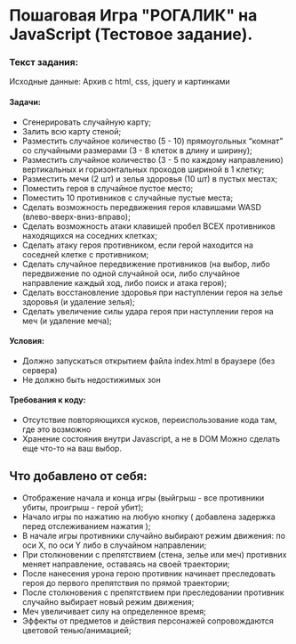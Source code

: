 # Пошаговая Игра "РОГАЛИК" на JavaScript (Тестовое задание).

### Текст задания: 
Исходные данные: Архив с html, css, jquery и картинками

#### Задачи:
- Сгенерировать случайную карту;
- Залить всю карту стеной;
- Разместить случайное количество (5 - 10) прямоугольных “комнат” со случайными размерами (3 - 8 клеток в длину и ширину);
- Разместить случайное количество (3 - 5 по каждому направлению) вертикальных и горизонтальных проходов шириной в 1 клетку;
- Разместить мечи (2 шт) и зелья здоровья (10 шт) в пустых местах;
- Поместить героя в случайное пустое место;
- Поместить 10 противников с случайные пустые места;
- Сделать возможность передвижения героя клавишами WASD (влево-вверх-вниз-вправо);
- Сделать возможность атаки клавишей пробел ВСЕХ противников находящихся на соседних клетках;
- Сделать атаку героя противником, если герой находится на соседней клетке с противником;
- Сделать случайное передвижение противников (на выбор, либо передвижение по одной случайной оси, либо случайное направление каждый ход, либо поиск и атака героя);
- Сделать восстановление здоровья при наступлении героя на зелье здоровья (и удаление зелья);
- Сделать увеличение силы удара героя при наступлении героя на меч (и удаление меча);

#### Условия:
- Должно запускаться открытием файла index.html в браузере (без сервера)
- Не должно быть недостижимых зон

#### Требования к коду:
- Отсутствие повторяющихся кусков, переиспользование кода там, где это возможно
- Хранение состояния внутри Javascript, а не в DOM
Можно сделать еще что-то на ваш выбор.


## Что добавлено от себя:
- Отображение начала и конца игры (выйгрыш - все противники убиты, проигрыш - герой убит);
- Начало игры по нажатию на любую кнопку ( добавлена задержка перед отслеживанием нажатия );
- В начале игры противники случайно выбирают режим движения: по оси Х, по оси Y либо в случайном направлении;
- При столкновении с препятствием (стена, зелье или меч) противних меняет направление, оставаясь на своей траектории;
- После нанесения урона герою противник начинает преследовать героя до первого препятствия по прямой траектории;
- После столкновения с препятствием при преследовании противник случайно выбирает новый режим движения;
- Меч увеличивает силу на определенное время;
- Эффекты от предметов и действия персонажей сопровождаются цветовой тенью/анимацией;
